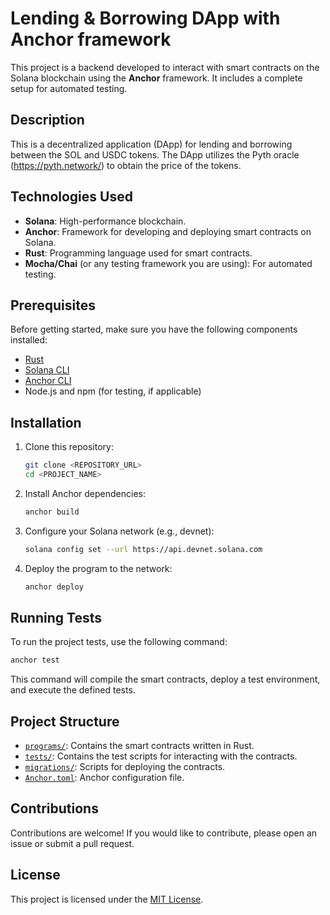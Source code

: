 # Lending & Borrowing DApp with Anchor framework

This project is a backend developed to interact with smart contracts on the Solana blockchain using the **Anchor** framework. It includes a complete setup for automated testing.

## Description

This is a decentralized application (DApp) for lending and borrowing between the SOL and USDC tokens. The DApp utilizes the Pyth oracle (https://pyth.network/) to obtain the price of the tokens.

## Technologies Used

- **Solana**: High-performance blockchain.
- **Anchor**: Framework for developing and deploying smart contracts on Solana.
- **Rust**: Programming language used for smart contracts.
- **Mocha/Chai** (or any testing framework you are using): For automated testing.

## Prerequisites

Before getting started, make sure you have the following components installed:

- [Rust](https://www.rust-lang.org/tools/install)
- [Solana CLI](https://docs.solana.com/cli/install-solana-cli-tools)
- [Anchor CLI](https://book.anchor-lang.com/chapter_2/installation.html)
- Node.js and npm (for testing, if applicable)

## Installation

1. Clone this repository:

   ```bash
   git clone <REPOSITORY_URL>
   cd <PROJECT_NAME>
   ```

2. Install Anchor dependencies:

   ```bash
   anchor build
   ```

3. Configure your Solana network (e.g., devnet):

   ```bash
   solana config set --url https://api.devnet.solana.com
   ```

4. Deploy the program to the network:

   ```bash
   anchor deploy
   ```

## Running Tests

To run the project tests, use the following command:

```bash
anchor test
```

This command will compile the smart contracts, deploy a test environment, and execute the defined tests.

## Project Structure

- [`programs/`](command:_github.copilot.openRelativePath?%5B%7B%22scheme%22%3A%22file%22%2C%22authority%22%3A%22%22%2C%22path%22%3A%22%2FUsers%2Ffranrappazzini%2Fpersonal%2Fsolana%2Fsol%20dev%20bootcamp%202024%2Flending-borrowing%2Fprograms%2F%22%2C%22query%22%3A%22%22%2C%22fragment%22%3A%22%22%7D%5D "/Users/franrappazzini/personal/solana/sol dev bootcamp 2024/lending-borrowing/programs/"): Contains the smart contracts written in Rust.
- [`tests/`](command:_github.copilot.openRelativePath?%5B%7B%22scheme%22%3A%22file%22%2C%22authority%22%3A%22%22%2C%22path%22%3A%22%2FUsers%2Ffranrappazzini%2Fpersonal%2Fsolana%2Fsol%20dev%20bootcamp%202024%2Flending-borrowing%2Ftests%2F%22%2C%22query%22%3A%22%22%2C%22fragment%22%3A%22%22%7D%5D "/Users/franrappazzini/personal/solana/sol dev bootcamp 2024/lending-borrowing/tests/"): Contains the test scripts for interacting with the contracts.
- [`migrations/`](command:_github.copilot.openRelativePath?%5B%7B%22scheme%22%3A%22file%22%2C%22authority%22%3A%22%22%2C%22path%22%3A%22%2FUsers%2Ffranrappazzini%2Fpersonal%2Fsolana%2Fsol%20dev%20bootcamp%202024%2Flending-borrowing%2Fmigrations%2F%22%2C%22query%22%3A%22%22%2C%22fragment%22%3A%22%22%7D%5D "/Users/franrappazzini/personal/solana/sol dev bootcamp 2024/lending-borrowing/migrations/"): Scripts for deploying the contracts.
- [`Anchor.toml`](command:_github.copilot.openRelativePath?%5B%7B%22scheme%22%3A%22file%22%2C%22authority%22%3A%22%22%2C%22path%22%3A%22%2FUsers%2Ffranrappazzini%2Fpersonal%2Fsolana%2Fsol%20dev%20bootcamp%202024%2Flending-borrowing%2FAnchor.toml%22%2C%22query%22%3A%22%22%2C%22fragment%22%3A%22%22%7D%5D "/Users/franrappazzini/personal/solana/sol dev bootcamp 2024/lending-borrowing/Anchor.toml"): Anchor configuration file.

## Contributions

Contributions are welcome! If you would like to contribute, please open an issue or submit a pull request.

## License

This project is licensed under the [MIT License](LICENSE).
